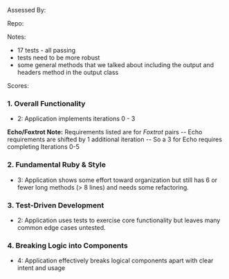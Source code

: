 Assessed By:

Repo:

Notes:
- 17 tests - all passing 
- tests need to be more robust 
- some general methods that we talked about including the output and headers method in the output class

Scores:

### 1. Overall Functionality

* 2: Application implements iterations 0 - 3

**Echo/Foxtrot Note:** Requirements listed are for *Foxtrot* pairs -- Echo requirements are shifted by 1 additional iteration -- So a 3 for Echo requires completing Iterations 0-5

### 2. Fundamental Ruby & Style

* 3:  Application shows some effort toward organization but still has 6 or fewer long methods (> 8 lines) and needs some refactoring.

### 3. Test-Driven Development

* 2: Application uses tests to exercise core functionality but leaves many common edge cases untested.

### 4. Breaking Logic into Components

* 4: Application effectively breaks logical components apart with clear intent and usage
